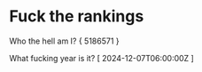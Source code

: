 # Fuck the rankings

Who the hell am I?
{ 5186571 }

What fucking year is it?
[ 2024-12-07T06:00:00Z ]
